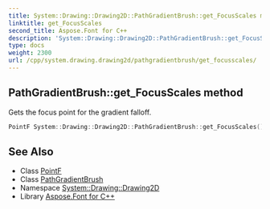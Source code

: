 ```yaml
---
title: System::Drawing::Drawing2D::PathGradientBrush::get_FocusScales method
linktitle: get_FocusScales
second_title: Aspose.Font for C++
description: 'System::Drawing::Drawing2D::PathGradientBrush::get_FocusScales method. Gets the focus point for the gradient falloff in C++.'
type: docs
weight: 2300
url: /cpp/system.drawing.drawing2d/pathgradientbrush/get_focusscales/
---
```

## PathGradientBrush::get_FocusScales method


Gets the focus point for the gradient falloff.

```cpp
PointF System::Drawing::Drawing2D::PathGradientBrush::get_FocusScales() const
```

## See Also

* Class [PointF](../../../system.drawing/pointf/)
* Class [PathGradientBrush](../)
* Namespace [System::Drawing::Drawing2D](../../)
* Library [Aspose.Font for C++](../../../)
